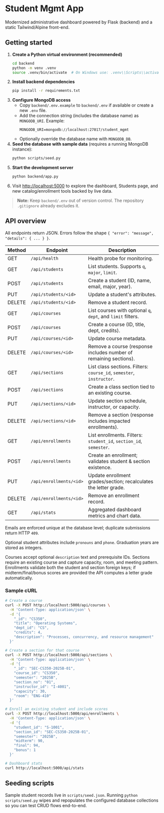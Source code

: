 # Student Mgmt App

Modernized administrative dashboard powered by Flask (backend) and a static Tailwind/Alpine front-end.

## Getting started

1. **Create a Python virtual environment (recommended)**
   ```bash
   cd backend
   python -m venv .venv
   source .venv/bin/activate  # On Windows use: .venv\\Scripts\\activate
   ```
2. **Install backend dependencies**
   ```bash
   pip install -r requirements.txt
   ```
3. **Configure MongoDB access**
   - Copy `backend/.env.example` to `backend/.env` if available or create a new `.env` file.
   - Add the connection string (includes the database name) as `MONGODB_URI`. Example:
     ```env
     MONGODB_URI=mongodb://localhost:27017/student_mgmt
     ```
   - Optionally override the database name with `MONGODB_DB`.
4. **Seed the database with sample data** (requires a running MongoDB instance):
   ```bash
   python scripts/seed.py
   ```
5. **Start the development server**
   ```bash
   python backend/app.py
   ```
6. Visit [http://localhost:5000](http://localhost:5000) to explore the dashboard, Students page, and new catalog/enrollment tools backed by live data.

> **Note:** Keep `backend/.env` out of version control. The repository `.gitignore` already excludes it.

## API overview

All endpoints return JSON. Errors follow the shape `{ "error": "message", "details": { ... } }`.

| Method | Endpoint                     | Description                                                         |
| ------ | ---------------------------- | ------------------------------------------------------------------- |
| GET    | `/api/health`                | Health probe for monitoring.                                        |
| GET    | `/api/students`              | List students. Supports `q`, `major`, `limit`.                      |
| POST   | `/api/students`              | Create a student (ID, name, email, major, year).                    |
| PUT    | `/api/students/<id>`         | Update a student's attributes.                                      |
| DELETE | `/api/students/<id>`         | Remove a student record.                                            |
| GET    | `/api/courses`               | List courses with optional `q`, `dept`, and `limit` filters.        |
| POST   | `/api/courses`               | Create a course (ID, title, dept, credits).                         |
| PUT    | `/api/courses/<id>`          | Update course metadata.                                             |
| DELETE | `/api/courses/<id>`          | Remove a course (response includes number of remaining sections).   |
| GET    | `/api/sections`              | List class sections. Filters: `course_id`, `semester`, `instructor`. |
| POST   | `/api/sections`              | Create a class section tied to an existing course.                  |
| PUT    | `/api/sections/<id>`         | Update section schedule, instructor, or capacity.                   |
| DELETE | `/api/sections/<id>`         | Remove a section (response includes impacted enrollments).          |
| GET    | `/api/enrollments`           | List enrollments. Filters: `student_id`, `section_id`, `semester`.  |
| POST   | `/api/enrollments`           | Create an enrollment; validates student & section existence.        |
| PUT    | `/api/enrollments/<id>`      | Update enrollment grades/section; recalculates the letter grade.    |
| DELETE | `/api/enrollments/<id>`      | Remove an enrollment record.                                        |
| GET    | `/api/stats`                 | Aggregated dashboard metrics and chart data.                        |

Emails are enforced unique at the database level; duplicate submissions return HTTP `409`.

Optional student attributes include `pronouns` and `phone`. Graduation years are stored as integers.

Courses accept optional `description` text and prerequisite IDs. Sections require an existing course and capture capacity, room, and meeting pattern. Enrollments validate both the student and section foreign keys; if midterm/final/bonus scores are provided the API computes a letter grade automatically.

### Sample cURL

```bash
# Create a course
curl -X POST http://localhost:5000/api/courses \
  -H 'Content-Type: application/json' \
  -d '{
    "_id": "CS350",
    "title": "Operating Systems",
    "dept_id": "CS",
    "credits": 4,
    "description": "Processes, concurrency, and resource management"
  }'

# Create a section for that course
curl -X POST http://localhost:5000/api/sections \
  -H 'Content-Type: application/json' \
  -d '{
    "_id": "SEC-CS350-2025B-01",
    "course_id": "CS350",
    "semester": "2025B",
    "section_no": "01",
    "instructor_id": "I-4001",
    "capacity": 30,
    "room": "ENG-410"
  }'

# Enroll an existing student and include scores
curl -X POST http://localhost:5000/api/enrollments \
  -H 'Content-Type: application/json' \
  -d '{
    "student_id": "S-1001",
    "section_id": "SEC-CS350-2025B-01",
    "semester": "2025B",
    "midterm": 90,
    "final": 94,
    "bonus": 1
  }'

# Dashboard stats
curl http://localhost:5000/api/stats
```

## Seeding scripts

Sample student records live in `scripts/seed.json`. Running `python scripts/seed.py` wipes and repopulates the configured database collections so you can test CRUD flows end-to-end.
